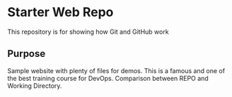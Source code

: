# Starter Web Repo

This repository is for showing how Git and GitHub work

## Purpose

Sample website with plenty of files for demos. This is a famous and one of the best training course for DevOps.
Comparison between REPO and Working Directory.
